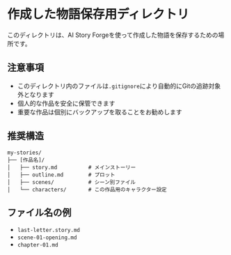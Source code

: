 # 作成した物語保存用ディレクトリ

このディレクトリは、AI Story Forgeを使って作成した物語を保存するための場所です。

## 注意事項
- このディレクトリ内のファイルは`.gitignore`により自動的にGitの追跡対象外となります
- 個人的な作品を安全に保管できます
- 重要な作品は個別にバックアップを取ることをお勧めします

## 推奨構造
```
my-stories/
├── [作品名]/
│   ├── story.md          # メインストーリー
│   ├── outline.md        # プロット
│   ├── scenes/           # シーン別ファイル
│   └── characters/       # この作品用のキャラクター設定
```

## ファイル名の例
- `last-letter.story.md`
- `scene-01-opening.md`
- `chapter-01.md`